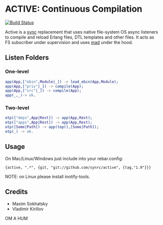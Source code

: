 ACTIVE: Continuous Compilation
==============================

[![Build Status](https://travis-ci.org/synrc/active.svg?branch=master)](https://travis-ci.org/synrc/active)

Active is a [sync](https://github.com/rustyio/sync) replacement
that uses native file-system OS async listeners to compile and
reload Erlang files, DTL templates and other files. It acts as
FS subscriber under supervision and uses
[mad](https://github.com/synrc/mad) under the hood.

Listen Folders
--------------

### One-level

```erlang
app(App,["ebin",Module|_]) -> load_ebin(App,Module);
app(App,["priv"|_]) -> compile(App);
app(App,["src"|_]) -> compile(App);
app(_,_)-> ok.
```

### Two-level

```erlang
otp(["deps",App|Rest]) -> app(App,Rest);
otp(["apps",App|Rest]) -> app(App,Rest);
otp([Some|Path]) -> app(top(),[Some|Path]);
otp(_) -> ok.
```

Usage
-----

On Mac/Linux/Windows just include into your rebar.config:

    {active, ".*", {git, "git://github.com/synrc/active", {tag,"1.9"}}}

NOTE: on Linux please install inotify-tools.

Credits
-------

* Maxim Sokhatsky
* Vladimir Kirillov

OM A HUM
